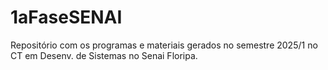 # 1aFaseSENAI
Repositório com os programas e materiais gerados no semestre 2025/1 no CT em Desenv. de Sistemas no Senai Floripa.
